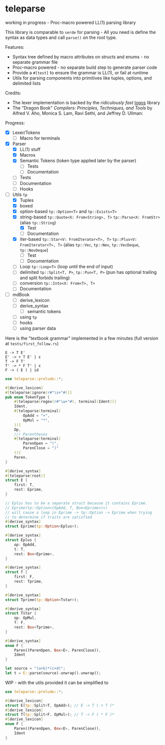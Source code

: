 # teleparse

working in progress - Proc-macro powered LL(1) parsing library

This library is comparable to `serde` for parsing - All you need is define the syntax
as data types and call `parse()` on the root type.

Features:
- Syntax tree defined by macro attributes on structs and enums - no separate grammar file
- Proc-macro powered - no separate build step to generate parser code
- Provide a `#[test]` to ensure the grammar is LL(1), or fail at runtime
- Utils for parsing components into primitives like tuples, options, and delimited lists

Credits:
- The lexer implementation is backed by the *ridiculously fast* [logos](https://github.com/maciejhirsz/logos) library
- The "Dragon Book" _Compilers: Principles, Techniques, and Tools_ by Alfred V. Aho, Monica S. Lam, Ravi Sethi, and Jeffrey D. Ullman:

Progress:
- [x] Lexer/Tokens
  - [ ] Macro for terminals
- [x] Parser
  - [x] LL(1) stuff
  - [x] Macros
  - [x] Semantic Tokens (token type applied later by the parser)
    - [ ] Tests
    - [ ] Documentation
  - [ ] Tests
  - [ ] Documentation
  - [ ] Hooks
- [ ] Utils `tp`
  - [x] Tuples
  - [x] boxed
  - [x] option-based `tp::Option<T>` and `tp::Exists<T>`
  - [x] string-based `tp::Quote<X: From<String>, T>` `tp::Parse<X: FromStr>` (alias `tp::String`)
    - [x] Test
    - [ ] Documentation
  - [x] iter-based `tp::Star<V: FromIterator<T>, T>` `tp::Plus<V: FromIterator<T>, T>` (alias `tp::Vec`, `tp::Nev`, `tp::VecDeque`, `tp::NevDeque`)
    - [ ] Test
    - [ ] Documentation
  - [ ] Loop `tp::Loop<T>` (loop until the end of input)
  - [ ] delimited `tp::Split<T, P>`, `tp::Pun<T, P>` (pun has optional trailing and split forbids trailing)
  - [ ] conversion `tp::Into<X: From<T>, T>`
  - [ ] Documentation
- [ ] mdBook
  - [ ] derive_lexicon
  - [ ] derive_syntax
    - [ ] semantic tokens
  - [ ] using `tp`
  - [ ] hooks
  - [ ] using parser data

Here is the "textbook grammar" implemented in a few minutes (full version at `tests/first_follow.rs`)
```
E -> T E'
E' -> + T E' | ε
T -> F T'
T' -> * F T' | ε
F -> ( E ) | id
```
```rust
use teleparse::prelude::*;

#[derive_lexicon]
#[teleparse(ignore(r#"\s+"#))]
pub enum TokenType {
    #[teleparse(regex(r#"\w+"#), terminal(Ident))]
    Ident,
    #[teleparse(terminal(
        OpAdd = "+",
        OpMul = "*",
    ))]
    Op,
    /// Parentheses
    #[teleparse(terminal(
        ParenOpen = "(",
        ParenClose = ")"
    ))]
    Paren,
}

#[derive_syntax]
#[teleparse(root)]
struct E { 
    first: T,
    rest: Eprime,
}

// Eplus has to be a separate struct because it contains Eprime.
// Eprime(tp::Option<(OpAdd, T, Box<Eprime>)>) 
// will cause a loop in Eprime -> tp::Option -> Eprime when trying
// to determine if traits are satisfied
#[derive_syntax]
struct Eprime(tp::Option<Eplus>);

#[derive_syntax]
struct Eplus {
    op: OpAdd,
    t: T,
    rest: Box<Eprime>,
}

#[derive_syntax]
struct T {
    first: F,
    rest: Tprime,
}

#[derive_syntax]
struct Tprime(tp::Option<Tstar>);

#[derive_syntax]
struct Tstar {
    op: OpMul,
    f: F,
    rest: Box<Tprime>,
}

#[derive_syntax]
enum F {
    Paren((ParenOpen, Box<E>, ParenClose)),
    Ident
}

let source = "(a+b)*(c+d)";
let t = E::parse(source).unwrap().unwrap();
```

WIP - with the utils provided it can be simplified to
```rust
use teleparse::prelude::*;

#[derive_lexicon]
struct E(tp::Split<T, OpAdd>); // E -> T ( + T )*
#[derive_lexicon]
struct T(tp::Split<F, OpMul>); // T -> F ( * F )*
#[derive_lexicon]
enum F {
    Paren((ParenOpen, Box<E>, ParenClose)),
    Ident
}

```
